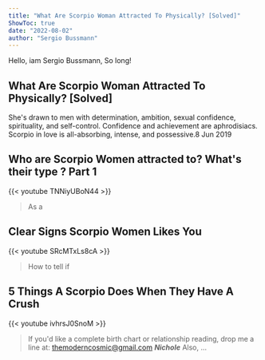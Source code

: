 ```yaml
---
title: "What Are Scorpio Woman Attracted To Physically? [Solved]"
ShowToc: true 
date: "2022-08-02"
author: "Sergio Bussmann" 
---
```


Hello, iam Sergio Bussmann, So long!
## What Are Scorpio Woman Attracted To Physically? [Solved]
She's drawn to men with determination, ambition, sexual confidence, spirituality, and self-control. Confidence and achievement are aphrodisiacs. Scorpio in love is all-absorbing, intense, and possessive.8 Jun 2019

## Who are Scorpio Women attracted to? What's their type ? Part 1
{{< youtube TNNiyUBoN44 >}}
>As a 

## Clear Signs Scorpio Women Likes You
{{< youtube SRcMTxLs8cA >}}
>How to tell if 

## 5 Things A Scorpio Does When They Have A Crush
{{< youtube ivhrsJ0SnoM >}}
>If you'd like a complete birth chart or relationship reading, drop me a line at: themoderncosmic@gmail.com ***Nichole*** Also, ...


